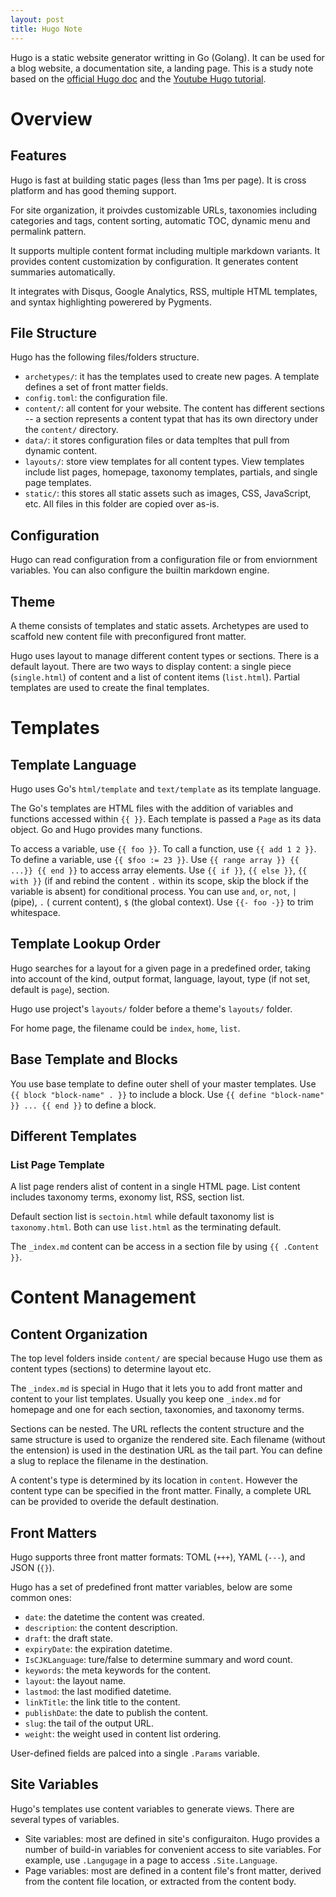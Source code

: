 ```yaml
---
layout: post
title: Hugo Note
---
```


Hugo is a static website generator writting in Go (Golang). It can be used for a blog website, a documentation site, a landing page. This is a study note based on the [official Hugo doc](https://gohugo.io/documentation/) and the [Youtube Hugo tutorial](https://www.youtube.com/watch?v=qtIqKaDlqXo&list=PLLAZ4kZ9dFpOnyRlyS-liKL5ReHDcj4G3).

# Overview

## Features

Hugo is fast at building static pages (less than 1ms per page). It is cross platform and has good theming support.

For site organization, it proivdes customizable URLs, taxonomies including categories and tags, content sorting, automatic TOC, dynamic menu and permalink pattern.

It supports multiple content format including multiple markdown variants. It provides content customization by configuration. It generates content summaries automatically.

It integrates with Disqus, Google Analytics, RSS, multiple HTML templates, and syntax highlighting powerered by Pygments.

## File Structure

Hugo has the following files/folders structure.

* `archetypes/`:  it has the templates used to create new pages. A template defines a set of front matter fields.
* `config.toml`: the configuration file.
* `content/`: all content for your website. The content has different sections -- a section represents a content typat that has its own directory under the `content/` directory.
* `data/`: it stores configuration files or data templtes that pull from dynamic content.
* `layouts/`: store view templates for all content types. View templates include list pages, homepage, taxonomy templates, partials, and single page templates.
* `static/`: this stores all static assets such as images, CSS, JavaScript, etc. All files in this folder are copied over as-is.

## Configuration

Hugo can read configuration from a configuration file or from enviornment variables. You can also configure the builtin markdown engine.

## Theme

A theme consists of templates and static assets. Archetypes are used to scaffold new content file with preconfigured front matter.

Hugo uses layout to manage different content types or sections. There is a default layout. There are two ways to display content: a single piece (`single.html`) of content and a list of content items (`list.html`). Partial templates are used to create the final templates.

# Templates

## Template Language

Hugo uses Go's `html/template` and `text/template` as its template language.

The Go's templates are HTML files with the addition of variables and functions accessed within `{{ }}`. Each template is passed a `Page` as its data object. Go and Hugo provides many functions.

To access a variable, use `{{ foo }}`. To call a function, use `{{ add 1 2 }}`. To define a variable, use `{{ $foo := 23 }}`. Use `{{ range array }} {{ ...}} {{ end }}` to access array elements. Use `{{ if }}`, `{{ else }}`, `{{ with }}` (if and rebind the content `.` within its scope, skip the block if the variable is absent) for conditional process. You can use `and`, `or`, `not`, `|` (pipe),  `.` ( current content), `$` (the global context). Use `{{- foo -}}` to trim whitespace.

## Template Lookup Order

Hugo searches for a layout for a given page in a predefined order, taking into account of the kind, output format, language, layout, type (if not set, default is `page`), section.

Hugo use project's `layouts/` folder before a theme's `layouts/` folder.

For home page, the filename could be `index`, `home`, `list`.

## Base Template and Blocks

You use base template to define outer shell of your master templates. Use `{{ block "block-name" . }}` to include a block. Use `{{ define "block-name" }} ... {{ end }}` to define a block.

## Different Templates

### List Page Template

A list page renders alist of content in a single HTML page. List content includes taxonomy terms, exonomy list, RSS, section list.

Default section list is `sectoin.html` while default taxonomy list is `taxonomy.html`. Both can use `list.html` as the terminating default.

The `_index.md` content can be access in a section file by using `{{ .Content }}`.

# Content Management

## Content Organization

The top level folders inside `content/` are special because Hugo use them as content types (sections) to determine layout etc.

The `_index.md` is special in Hugo that it lets you to add front matter and content to your list templates. Usually you keep one `_index.md` for homepage and one for each section, taxonomies, and taxonomy terms.

Sections can be nested. The URL reflects the content structure and the same structure is used to organize the rendered site. Each filename (without the entension) is used in the destination URL as the tail part. You can define a slug to replace the filename in the destination.

A content's type is determined by its location in `content`. However the content type can be specified in the front matter. Finally, a complete URL can be provided to overide the default destination.

## Front Matters

Hugo supports three front matter formats: TOML (`+++`), YAML (`---`), and JSON (`{}`).

Hugo has a set of predefined front matter variables, below are some common ones:

* `date`: the datetime the content was created.
* `description`: the content description.
* `draft`: the draft state.
* `expiryDate`: the expiration datetime.
* `IsCJKLanguage`: ture/false to determine summary and word count.
* `keywords`: the meta keywords for the content.
* `layout`: the layout name.
* `lastmod`: the last modified datetime.
* `linkTitle`: the link title to the content.
* `publishDate`: the date to publish the content.
* `slug`: the tail of the output URL.
* `weight`: the weight used in content list ordering.

User-defined fields are palced into a single `.Params` variable.

## Site Variables

Hugo's templates use content variables to generate views. There are several types of variables.

* Site variables: most are defined in site's configuraiton. Hugo provides a number of build-in variables for convenient access to site variables. For example, use `.Langugage` in a page to access `.Site.Language`.
* Page variables: most are defined in a content file's front matter, derived from the content file location, or extracted from the content body.